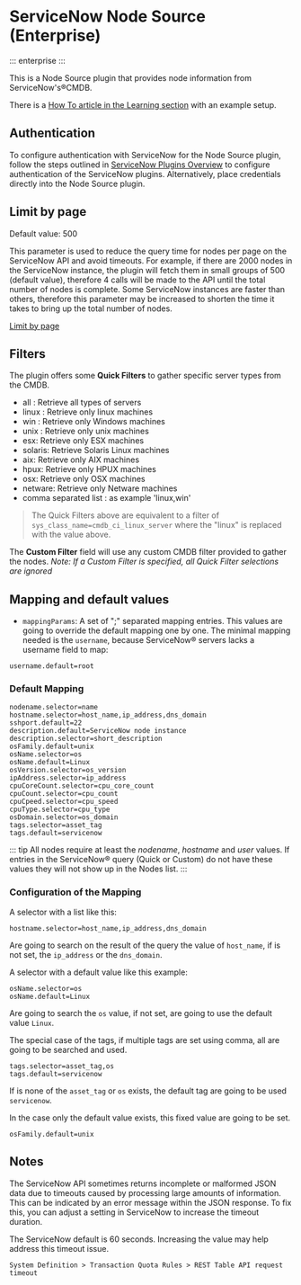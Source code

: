 # ServiceNow Node Source (Enterprise)
::: enterprise
:::

This is a Node Source plugin that provides node information from ServiceNow's&reg;CMDB.

There is a [How To article in the Learning section](/learning/howto/config-sn-nodesource.md) with an example setup.

## Authentication

To configure authentication with ServiceNow for the Node Source plugin, follow the steps outlined in [ServiceNow Plugins Overview](/manual/plugins/servicenow-plugins-overview.html) to configure authentication of the ServiceNow plugins.
Alternatively, place credentials directly into the Node Source plugin.

## Limit by page

Default value: 500

This parameter is used to reduce the query time for nodes per page on the ServiceNow API and avoid timeouts.
For example, if there are 2000 nodes in the ServiceNow instance, the plugin will fetch them in small groups of 500 (default value), therefore 4 calls will be made to the API until the total number of nodes is complete.
Some ServiceNow instances are faster than others, therefore this parameter may be increased to shorten the time it takes to bring up the total number of nodes.

[Limit by page](/assets/img/servicenow-limit-by-page.png)

## Filters

The plugin offers some **Quick Filters** to gather specific server types from the CMDB.

- all : Retrieve all types of servers
- linux : Retrieve only linux machines
- win : Retrieve only Windows machines
- unix : Retrieve only unix machines
- esx: Retrieve only ESX machines
- solaris: Retrieve Solaris Linux machines
- aix: Retrieve only AIX machines
- hpux: Retrieve only HPUX machines
- osx: Retrieve only OSX machines
- netware: Retrieve only Netware machines
- comma separated list : as example 'linux,win'

> The Quick Filters above are equivalent to a filter of `sys_class_name=cmdb_ci_linux_server` where the "linux" is replaced with the value above.

The **Custom Filter** field will use any custom CMDB filter provided to gather the nodes.  _Note: If a Custom Filter is specified, all Quick Filter selections are ignored_

## Mapping and default values

- `mappingParams`: A set of ";" separated mapping entries. This values are going to override the default mapping
  one by one.
  The minimal mapping needed is the `username`, because ServiceNow&reg; servers lacks a username field to map:

```
username.default=root
```

### Default Mapping

```
nodename.selector=name
hostname.selector=host_name,ip_address,dns_domain
sshport.default=22
description.default=ServiceNow node instance
description.selector=short_description
osFamily.default=unix
osName.selector=os
osName.default=Linux
osVersion.selector=os_version
ipAddress.selector=ip_address
cpuCoreCount.selector=cpu_core_count
cpuCount.selector=cpu_count
cpuCpeed.selector=cpu_speed
cpuType.selector=cpu_type
osDomain.selector=os_domain
tags.selector=asset_tag
tags.default=servicenow
```

::: tip
All nodes require at least the _nodename_, _hostname_ and _user_ values.  If entries in the ServiceNow&reg; query (Quick or Custom) do not have these values they will not show up in the Nodes list.
:::

### Configuration of the Mapping

A selector with a list like this:

```
hostname.selector=host_name,ip_address,dns_domain
```

Are going to search on the result of the query the value of `host_name`, if is not set, the `ip_address` or the
`dns_domain`.

A selector with a default value like this example:

```
osName.selector=os
osName.default=Linux
```

Are going to search the `os` value, if not set, are going to use the default value `Linux`.

The special case of the tags, if multiple tags are set using comma, all are going to be searched and used.

```
tags.selector=asset_tag,os
tags.default=servicenow
```

If is none of the `asset_tag` or `os` exists, the default tag are going to be used `servicenow`.

In the case only the default value exists, this fixed value are going to be set.

```
osFamily.default=unix
```

## Notes
The ServiceNow API sometimes returns incomplete or malformed JSON data due to timeouts caused by processing large amounts of information. This can be indicated by an error message within the JSON response. To fix this, you can adjust a setting in ServiceNow to increase the timeout duration.

The ServiceNow default is 60 seconds.  Increasing the value may help address this timeout issue.

```
System Definition > Transaction Quota Rules > REST Table API request timeout
```